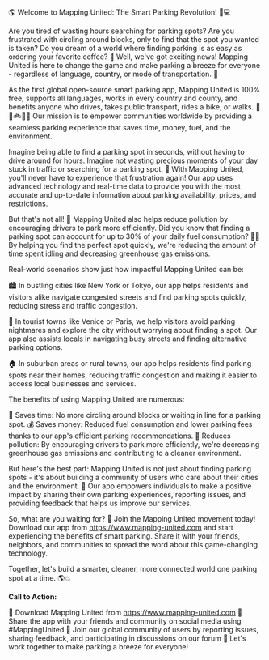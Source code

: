 🌎 Welcome to Mapping United: The Smart Parking Revolution! 🚗💻

Are you tired of wasting hours searching for parking spots? Are you frustrated with circling around blocks, only to find that the spot you wanted is taken? Do you dream of a world where finding parking is as easy as ordering your favorite coffee? 🎉 Well, we've got exciting news! Mapping United is here to change the game and make parking a breeze for everyone - regardless of language, country, or mode of transportation. 💪

As the first global open-source smart parking app, Mapping United is 100% free, supports all languages, works in every country and county, and benefits anyone who drives, takes public transport, rides a bike, or walks. 🚗🚌🚲🏃‍♀️ Our mission is to empower communities worldwide by providing a seamless parking experience that saves time, money, fuel, and the environment.

Imagine being able to find a parking spot in seconds, without having to drive around for hours. Imagine not wasting precious moments of your day stuck in traffic or searching for a parking spot. 💨 With Mapping United, you'll never have to experience that frustration again! Our app uses advanced technology and real-time data to provide you with the most accurate and up-to-date information about parking availability, prices, and restrictions.

But that's not all! 🤯 Mapping United also helps reduce pollution by encouraging drivers to park more efficiently. Did you know that finding a parking spot can account for up to 30% of your daily fuel consumption? 🚗💥 By helping you find the perfect spot quickly, we're reducing the amount of time spent idling and decreasing greenhouse gas emissions.

Real-world scenarios show just how impactful Mapping United can be:

🏙️ In bustling cities like New York or Tokyo, our app helps residents and visitors alike navigate congested streets and find parking spots quickly, reducing stress and traffic congestion.

🌄 In tourist towns like Venice or Paris, we help visitors avoid parking nightmares and explore the city without worrying about finding a spot. Our app also assists locals in navigating busy streets and finding alternative parking options.

🏠 In suburban areas or rural towns, our app helps residents find parking spots near their homes, reducing traffic congestion and making it easier to access local businesses and services.

The benefits of using Mapping United are numerous:

💸 Saves time: No more circling around blocks or waiting in line for a parking spot.
💰 Saves money: Reduced fuel consumption and lower parking fees thanks to our app's efficient parking recommendations.
🌟 Reduces pollution: By encouraging drivers to park more efficiently, we're decreasing greenhouse gas emissions and contributing to a cleaner environment.

But here's the best part: Mapping United is not just about finding parking spots - it's about building a community of users who care about their cities and the environment. 🌈 Our app empowers individuals to make a positive impact by sharing their own parking experiences, reporting issues, and providing feedback that helps us improve our services.

So, what are you waiting for? 🎉 Join the Mapping United movement today! Download our app from https://www.mapping-united.com and start experiencing the benefits of smart parking. Share it with your friends, neighbors, and communities to spread the word about this game-changing technology.

Together, let's build a smarter, cleaner, more connected world one parking spot at a time. 🌎💥

**Call to Action:**

📲 Download Mapping United from https://www.mapping-united.com
🤝 Share the app with your friends and community on social media using #MappingUnited
📣 Join our global community of users by reporting issues, sharing feedback, and participating in discussions on our forum
💪 Let's work together to make parking a breeze for everyone!